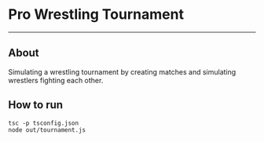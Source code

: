 # Pro Wrestling Tournament
---

## About
Simulating a wrestling tournament by creating matches and simulating wrestlers fighting each other. 

## How to run
`tsc -p tsconfig.json` \
`node out/tournament.js`
